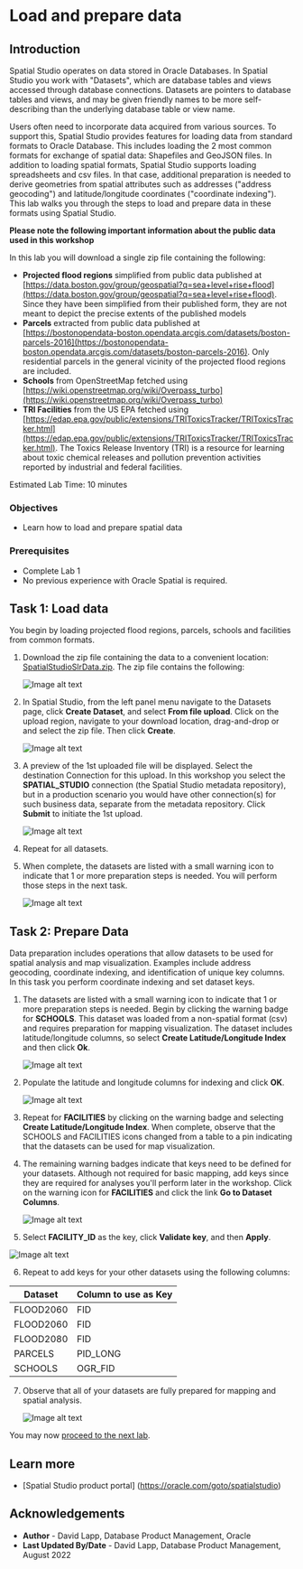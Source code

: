 # Load and prepare data


## Introduction

Spatial Studio operates on data stored in Oracle Databases. In Spatial Studio you work with "Datasets", which are database tables and views accessed through database connections. Datasets are pointers to database tables and views, and may be given friendly names to be more self-describing than the underlying database table or view name.  

Users often need to incorporate data acquired from various sources. To support this, Spatial Studio provides features for loading data from standard formats to Oracle Database.  This includes loading the 2 most common formats for exchange of spatial data: Shapefiles and GeoJSON files. In addition to loading spatial formats, Spatial Studio supports loading spreadsheets and csv files. In that case, additional preparation is needed to derive geometries from spatial attributes such as addresses ("address geocoding") and latitude/longitude coordinates ("coordinate indexing"). This lab walks you through the steps to load and prepare data in these formats using Spatial Studio. 

 **Please note the following important information about the public data used in this workshop**

 In this lab you will download a single zip file containing the following:

 * **Projected flood regions** simplified from public data published at [https://data.boston.gov/group/geospatial?q=sea+level+rise+flood](https://data.boston.gov/group/geospatial?q=sea+level+rise+flood). Since they have been simplified from their published form, they are not meant to depict the precise extents of the published models
 * **Parcels** extracted from public data published at [https://bostonopendata-boston.opendata.arcgis.com/datasets/boston-parcels-2016](https://bostonopendata-boston.opendata.arcgis.com/datasets/boston-parcels-2016). Only residential parcels in the general vicinity of the projected flood regions are included.
 * **Schools** from OpenStreetMap fetched using [https://wiki.openstreetmap.org/wiki/Overpass_turbo](https://wiki.openstreetmap.org/wiki/Overpass_turbo)
 * **TRI Facilities** from the US EPA fetched using [https://edap.epa.gov/public/extensions/TRIToxicsTracker/TRIToxicsTracker.html](https://edap.epa.gov/public/extensions/TRIToxicsTracker/TRIToxicsTracker.html). The Toxics Release Inventory (TRI) is a resource for learning about toxic chemical releases and pollution prevention activities reported by industrial and federal facilities. 


Estimated Lab Time: 10 minutes


### Objectives

* Learn how to load and prepare spatial data

### Prerequisites

* Complete Lab 1
* No previous experience with Oracle Spatial is required.


## Task 1: Load data

You begin by loading projected flood regions, parcels, schools and facilities from common formats. 

1. Download the zip file containing the data to a convenient location: [SpatialStudioSlrData.zip](https://objectstorage.us-ashburn-1.oraclecloud.com/p/jyHA4nclWcTaekNIdpKPq3u2gsLb00v_1mmRKDIuOEsp--D6GJWS_tMrqGmb85R2/n/c4u04/b/livelabsfiles/o/labfiles/SpatialStudioSlrData.zip). The zip file contains the following:

   ![Image alt text](images/load-data-01.png)

2. In Spatial Studio, from the left panel menu navigate to the Datasets page, click **Create Dataset**, and select **From file upload**. Click on the upload region, navigate to your download location, drag-and-drop or and select the zip file. Then click **Create**.
   
   ![Image alt text](images/load-data-02.png)



4. A preview of the 1st uploaded file will be displayed. Select the destination Connection for this upload. In this workshop you select the **SPATIAL_STUDIO** connection (the Spatial Studio metadata repository), but in a production scenario you would have other connection(s) for such business data, separate from the metadata repository. Click **Submit** to initiate the 1st upload.
   
   ![Image alt text](images/load-data-03.png)

5. Repeat for all datasets.


6. When complete, the datasets are listed with a small warning icon to indicate that 1 or more preparation steps is needed. You will perform those steps in the next task.

   ![Image alt text](images/load-data-04.png)

## Task 2: Prepare Data

Data preparation includes operations that allow datasets to be used for spatial analysis and map visualization. Examples include address geocoding, coordinate indexing, and identification of unique key columns. In this task you perform coordinate indexing and set dataset keys.

1. The datasets are listed with a small warning icon to indicate that 1 or more preparation steps is needed. Begin by clicking the warning badge for **SCHOOLS**. This dataset was loaded from a non-spatial format (csv) and requires preparation for mapping visualization. The dataset includes latitude/longitude columns, so select **Create Latitude/Longitude Index** and then click **Ok**. 
   
   ![Image alt text](images/prep-data-01.png)  

2. Populate the latitude and longitude columns for indexing and click **OK**.

   ![Image alt text](images/prep-data-02.png)  

3. Repeat for **FACILITIES** by clicking on the warning badge and selecting **Create Latitude/Longitude Index**. When complete, observe that the SCHOOLS and FACILITIES icons changed from a table to a pin indicating that the datasets can be used for map visualization. 

    
4. The remaining warning badges indicate that keys need to be defined for your datasets. Although not required for basic mapping, add keys since they are required for analyses you'll perform later in the workshop. Click on the warning icon for **FACILITIES** and click the link **Go to Dataset Columns**.

   ![Image alt text](images/prep-data-03.png)  

5.  Select **FACILITY\_ID** as the key, click **Validate key**, and then **Apply**.

   ![Image alt text](images/prep-data-04.png)  

6. Repeat to add keys for your other datasets using the following columns:
   
 | Dataset | Column to use as Key |
 | --- | --- |
 | FLOOD2060 | FID |
 | FLOOD2060 | FID |
 | FLOOD2080 |FID |
 | PARCELS | PID\_LONG |
 | SCHOOLS | OGR\_FID |

7. Observe that all of your datasets are fully prepared for mapping and spatial analysis.

   ![Image alt text](images/prep-data-05.png)  


You may now [proceed to the next lab](#next).

## Learn more
* [Spatial Studio product portal] (https://oracle.com/goto/spatialstudio)

## Acknowledgements
* **Author** - David Lapp, Database Product Management, Oracle
* **Last Updated By/Date** - David Lapp, Database Product Management, August 2022
